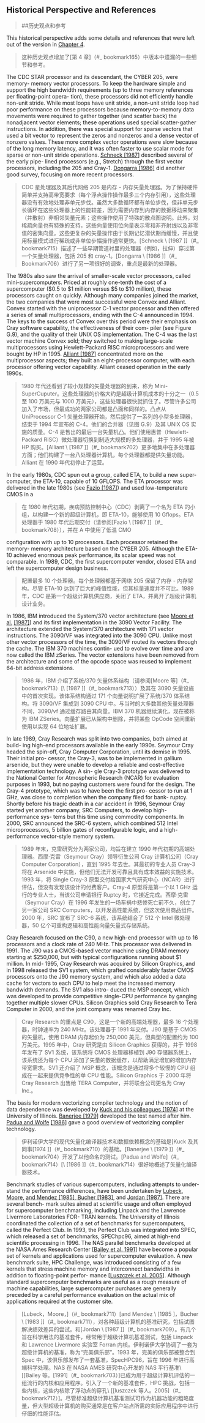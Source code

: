 ## Historical Perspective and References

> ##历史观点和参考

This historical perspective adds some details and references that were left out of the version in [Chapter 4](#_bookmark165).

> 这种历史观点增加了[第 4 章]（#_ bookmark165）中版本中遗漏的一些细节和参考。

The CDC STAR processor and its descendant, the CYBER 205, were memory- memory vector processors. To keep the hardware simple and support the high bandwidth requirements (up to three memory references per floating-point opera- tion), these processors did not efficiently handle non-unit stride. While most loops have unit stride, a non-unit stride loop had poor performance on these processors because memory-to-memory data movements were required to gather together (and scatter back) the nonadjacent vector elements; these operations used special scatter-gather instructions. In addition, there was special support for sparse vectors that used a bit vector to represent the zeros and nonzeros and a dense vector of nonzero values. These more complex vector operations were slow because of the long memory latency, and it was often faster to use scalar mode for sparse or non-unit stride operations. [Schneck \[1987\]](#_bookmark715) described several of the early pipe- lined processors (e.g., Stretch) through the first vector processors, including the 205 and Cray-1. [Dongarra \[1986\]](#_bookmark706) did another good survey, focusing on more recent processors.

> CDC 星处理器及其后代网络 205 是内存 - 内存矢量处理器。为了保持硬件简单并支持高带宽要求（每个浮点操作操作最多三个内存引用），这些处理器没有有效地处理非单元步伐。虽然大多数循环都有单位步伐，但非单元步长循环在这些处理器上的性能较差，因为需要内存到内存的数据移动来聚集（并散射）非相邻矢量元素；这些操作使用了特殊的散点图说明。此外，对稀疏向量也有特殊的支持，这些向量使用位向量表示零和非齐射线以及非零值的密集向量。这些更复杂的矢量操作由于长期记忆潜伏期而缓慢，并且使用标量模式进行稀疏或非单位步幅操作通常更快。[Schneck \ [1987 \]]（#_ bookmark715）描述了一些早期管道衬里的处理器（例如，拉伸）穿过第一个矢量处理器，包括 205 和 cray-1。[Dongarra \ [1986 \]]（#_ Bookmark706）进行了另一项很好的调查，重点是最新的处理器。

The 1980s also saw the arrival of smaller-scale vector processors, called mini-supercomputers. Priced at roughly one-tenth the cost of a supercomputer ($0.5 to $1 million versus $5 to $10 million), these processors caught on quickly. Although many companies joined the market, the two companies that were most successful were Convex and Alliant. Convex started with the uniprocessor C-1 vector processor and then offered a series of small multiprocessors, ending with the C-4 announced in 1994. The keys to the success of Convex over this period were their emphasis on Cray software capability, the effectiveness of their com- piler (see Figure G.9), and the quality of their UNIX OS implementation. The C-4 was the last vector machine Convex sold; they switched to making large-scale multiprocessors using Hewlett-Packard RISC microprocessors and were bought by HP in 1995. [Alliant \[1987\]](#_bookmark702) concentrated more on the multiprocessor aspects; they built an eight-processor computer, with each processor offering vector capability. Alliant ceased operation in the early 1990s.

> 1980 年代还看到了较小规模的矢量处理器的到来，称为 Mini-SuperCuputer。这些处理器的价格大约是超级计算机成本的十分之一（0.5 至 100 万美元与 1000 万美元），这些处理器很快就抓住了。尽管许多公司加入了市场，但最成功的两家公司都是凸面和同样的。凸点从 UniProcessor C-1 矢量处理器开始，然后提供了一系列的小型多处理器，结束于 1994 年宣布的 C-4。他们的合并器（见图 G.9）及其 UNIX OS 实施的质量。C-4 是售出的最后一台矢量机凸。他们使用惠普（Hewlett-Packard RISC）微处理器切换到制造大规模的多处理器，并于 1995 年被 HP 购买。[Alliant \ [1987 \]]（#_ bookmark702）更多地集中在多处理器方面；他们构建了一台八处理器计算机，每个处理器都提供矢量功能。Alliant 在 1990 年代初停止了运营。

In the early 1980s, CDC spun out a group, called ETA, to build a new super- computer, the ETA-10, capable of 10 GFLOPS. The ETA processor was delivered in the late 1980s (see [Fazio \[1987\]](#_bookmark708)) and used low-temperature CMOS in a

> 在 1980 年代初期，疾病预防控制中心（CDC）剥离了一个名为 ETA 的小组，以构建一个新的超级计算机，即 ETA-10，能够使用 10 Gflops。ETA 处理器于 1980 年代后期交付（请参阅[Fazio \ [1987 \]]（#_ bookmark708）），并在 A 中使用了低温 CMO

configuration with up to 10 processors. Each processor retained the memory- memory architecture based on the CYBER 205. Although the ETA-10 achieved enormous peak performance, its scalar speed was not comparable. In 1989, CDC, the first supercomputer vendor, closed ETA and left the supercomputer design business.

> 配置最多 10 个处理器。每个处理器都基于网络 205 保留了内存 - 内存架构。尽管 ETA-10 达到了巨大的峰值性能，但其标量速度并不可比。1989 年，CDC 是第一个超级计算机供应商，关闭了 ETA，并离开了超级计算机设计业务。

In 1986, IBM introduced the System/370 vector architecture (see [Moore et al.](#_bookmark713) [\[1987\]](#_bookmark713)) and its first implementation in the 3090 Vector Facility. The architecture extended the System/370 architecture with 171 vector instructions. The 3090/VF was integrated into the 3090 CPU. Unlike most other vector processors of the time, the 3090/VF routed its vectors through the cache. The IBM 370 machines contin- ued to evolve over time and are now called the IBM zSeries. The vector extensions have been removed from the architecture and some of the opcode space was reused to implement 64-bit address extensions.

> 1986 年，IBM 介绍了系统/370 矢量体系结构（请参阅[Moore 等]（#_ bookmark713）[\ [1987 \]]（#_ bookmark713））及其在 3090 矢量设施中的首次实现。该体系结构通过 171 个向量说明扩展了系统/370 体系结构。将 3090/VF 集成到 3090 CPU 中。与当时的大多数其他矢量处理器不同，3090/vf 通过缓存路由其向量。IBM 370 机器继续演化，现在被称为 IBM ZSeries。向量扩展已从架构中删除，并将某些 OpCode 空间重新使用以实现 64 位地址扩展。

In late 1989, Cray Research was split into two companies, both aimed at build- ing high-end processors available in the early 1990s. Seymour Cray headed the spin-off, Cray Computer Corporation, until its demise in 1995. Their initial pro- cessor, the Cray-3, was to be implemented in gallium arsenide, but they were unable to develop a reliable and cost-effective implementation technology. A sin- gle Cray-3 prototype was delivered to the National Center for Atmospheric Research (NCAR) for evaluation purposes in 1993, but no paying customers were found for the design. The Cray-4 prototype, which was to have been the first pro- cessor to run at 1 GHz, was close to completion when the company filed for bank- ruptcy. Shortly before his tragic death in a car accident in 1996, Seymour Cray started yet another company, SRC Computers, to develop high-performance sys- tems but this time using commodity components. In 2000, SRC announced the SRC-6 system, which combined 512 Intel microprocessors, 5 billion gates of reconfigurable logic, and a high-performance vector-style memory system.

> 1989 年末，克雷研究分为两家公司，均旨在建立 1990 年代初期的高端处理器。西摩·克雷（Seymour Cray）领导衍生公司 Cray 计算机公司（Cray Computer Corporation），直到 1995 年去世。其最初的专业人员 Cray-3 将在 Arsenide 中实施，但他们无法开发可靠且具有成本效益的实施技术。1993 年，将 Single Cray-3 原型交付给国家大气研究中心（NCAR）进行评估，但没有发现该设计的付费客户。Cray-4 原型将是第一个以 1 GHz 运行的专业人士，当该公司申请银行 Ruptcy 时，它接近完成。西摩·克雷（Seymour Cray）在 1996 年发生的一场车祸中悲惨死亡前不久，创立了另一家公司 SRC Computers，以开发高性能系统，但这次使用商品组件。2000 年，SRC 宣布了 SRC-6 系统，该系统结合了 512 个 Intel 微处理器，50 亿个可重构逻辑和高性能向量矢量式存储系统。

Cray Research focused on the C90, a new high-end processor with up to 16 processors and a clock rate of 240 MHz. This processor was delivered in 1991. The J90 was a CMOS-based vector machine using DRAM memory starting at $250,000, but with typical configurations running about $1 million. In mid- 1995, Cray Research was acquired by Silicon Graphics, and in 1998 released the SV1 system, which grafted considerably faster CMOS processors onto the J90 memory system, and which also added a data cache for vectors to each CPU to help meet the increased memory bandwidth demands. The SV1 also intro- duced the MSP concept, which was developed to provide competitive single-CPU performance by ganging together multiple slower CPUs. Silicon Graphics sold Cray Research to Tera Computer in 2000, and the joint company was renamed Cray Inc.

> Cray Research 的重点是 C90，这是一个新的高端处理器，最多 16 个处理器，时钟速率为 240 MHz。该处理器于 1991 年交付。J90 是基于 CMOS 的矢量机，使用 DRAM 内存起价为 250,000 美元，但典型的配置约为 100 万美元。1995 年中，Cray 研究是由 Silicon Graphics 获得的，并于 1998 年发布了 SV1 系统，该系统将 CMOS 处理器移植到 J90 存储器系统上，该系统还为每个 CPU 添加了矢量的数据缓存，以帮助满足增加的增加内存带宽需求。SV1 还介绍了 MSP 概念，该概念是通过将多个较慢的 CPU 组成在一起来提供竞争性的单 CPU 性能。Silicon Graphics 于 2000 年将 Cray Research 出售给 TERA Computer，并将联合公司更名为 Cray Inc.。

The basis for modern vectorizing compiler technology and the notion of data dependence was developed by [Kuck and his colleagues \[1974\]](#_bookmark710) at the University of Illinois. [Banerjee \[1979\]](#_bookmark704) developed the test named after him. [Padua and Wolfe](#_bookmark714) [\[1986\]](#_bookmark714) gave a good overview of vectorizing compiler technology.

> 伊利诺伊大学的现代矢量化编译器技术和数据依赖概念的基础是[Kuck 及其同事[1974 \]]（#_ bookmark710）的基础。[Banerjee \ [1979 \]]（#_ bookmark704）开发了以他命名的测试。[Padua and Wolfe]（#_ bookmark714）[\ [1986 \]]（#_ bookmark714）很好地概述了矢量化编译器技术。

Benchmark studies of various supercomputers, including attempts to under- stand the performance differences, have been undertaken by [Lubeck, Moore,](#_bookmark711) [and Mendez \[1985\], Bucher \[1983\]](#_bookmark711), and [Jordan \[1987\]](#_bookmark709). There are several bench- mark suites aimed at scientific usage and often employed for supercomputer benchmarking, including Linpack and the Lawrence Livermore Laboratories FOR- TRAN kernels. The University of Illinois coordinated the collection of a set of benchmarks for supercomputers, called the Perfect Club. In 1993, the Perfect Club was integrated into SPEC, which released a set of benchmarks, SPEChpc96, aimed at high-end scientific processing in 1996. The NAS parallel benchmarks developed at the NASA Ames Research Center \[[Bailey et al. 1991](#_bookmark703)\] have become a popular set of kernels and applications used for supercomputer evaluation. A new benchmark suite, HPC Challenge, was introduced consisting of a few kernels that stress machine memory and interconnect bandwidths in addition to floating-point perfor- mance \[[Luszczek et al. 2005](#_bookmark712)\]. Although standard supercomputer benchmarks are useful as a rough measure of machine capabilities, large supercomputer purchases are generally preceded by a careful performance evaluation on the actual mix of applications required at the customer site.

> [Lubeck，Moore，]（#_ bookmark711）[and Mendez \ [1985 \]，Bucher \ [1983 \]]（#_ bookmark711），对各种超级计算机的基准研究，包括试图解决绩效差异的尝试。和[Jordan \ [1987 \]]（#_ bookmark709）。有几个旨在科学用法的基准套件，经常用于超级计算机基准测试，包括 Linpack 和 Lawrence Livermore 实验室 Forran 内核。伊利诺伊大学协调了一套为超级计算机的基准，称为“完美俱乐部”。1993 年，完美的俱乐部被整合到 Spec 中，该俱乐部发布了一套基准，SpecHPC96，旨在 1996 年进行高端科学处理。NAS 在 NASA AMES 研究中心开发的 NAS 平行基准\ [[Bailey 等。[1991]（#_ bookmark703）\]已成为用于超级计算机评估的一组流行的内核和应用程序。引入了一个新的基准套件，HPC 挑战，包括一些内核，这些内核除了浮动点的穿孔\ [[luszczek 等人。2005]（#_ bookmark712）\]。尽管标准超级计算机基准测试可作为机器功能的粗略度量，但大型超级计算机的购买通常是在客户站点所需的实际应用程序中进行仔细的性能评估。
